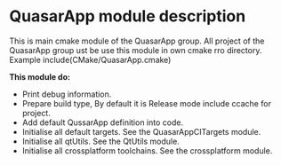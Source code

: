 
# QuasarApp module description

This is main cmake module of the QuasarApp group.
All project of the QuasarApp group ust be use this module in own cmake rro directory.
Example
include(CMake/QuasarApp.cmake)
 
**This module do:**

* Print debug information.
* Prepare build type, By default it is Release mode
include ccache for project.
* Add default QussarApp  definition into code.
* Initialise all default targets. See the QuasarAppCITargets module.
* Initialise all qtUtils. See the QtUtils module.
* Initialise all crossplatform toolchains. See the crossplatform module.
